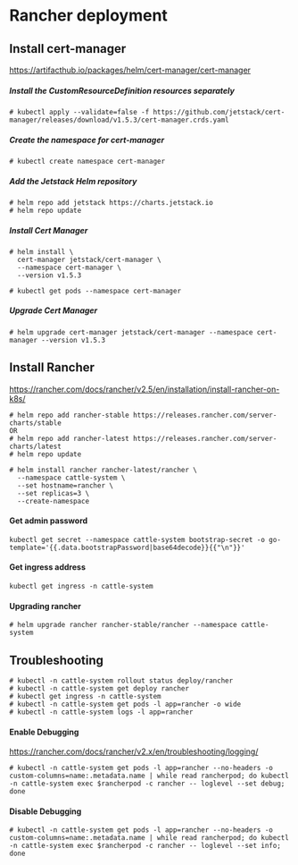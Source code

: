 # Rancher deployment

## Install cert-manager
https://artifacthub.io/packages/helm/cert-manager/cert-manager

##### Install the CustomResourceDefinition resources separately
```
# kubectl apply --validate=false -f https://github.com/jetstack/cert-manager/releases/download/v1.5.3/cert-manager.crds.yaml
```
##### Create the namespace for cert-manager
```
# kubectl create namespace cert-manager
```

##### Add the Jetstack Helm repository
```
# helm repo add jetstack https://charts.jetstack.io
# helm repo update
```

##### Install Cert Manager
```
# helm install \
  cert-manager jetstack/cert-manager \
  --namespace cert-manager \
  --version v1.5.3
```
```
# kubectl get pods --namespace cert-manager
```

##### Upgrade Cert Manager

```
# helm upgrade cert-manager jetstack/cert-manager --namespace cert-manager --version v1.5.3
```

## Install Rancher
https://rancher.com/docs/rancher/v2.5/en/installation/install-rancher-on-k8s/
```
# helm repo add rancher-stable https://releases.rancher.com/server-charts/stable
OR
# helm repo add rancher-latest https://releases.rancher.com/server-charts/latest
# helm repo update
```

```
# helm install rancher rancher-latest/rancher \
  --namespace cattle-system \
  --set hostname=rancher \
  --set replicas=3 \
  --create-namespace
```

#### Get admin password
```
kubectl get secret --namespace cattle-system bootstrap-secret -o go-template='{{.data.bootstrapPassword|base64decode}}{{"\n"}}'
```
#### Get ingress address
```
kubectl get ingress -n cattle-system
```

#### Upgrading rancher
```
# helm upgrade rancher rancher-stable/rancher --namespace cattle-system
```

## Troubleshooting
```
# kubectl -n cattle-system rollout status deploy/rancher
# kubectl -n cattle-system get deploy rancher
# kubectl get ingress -n cattle-system
# kubectl -n cattle-system get pods -l app=rancher -o wide
# kubectl -n cattle-system logs -l app=rancher
```

#### Enable Debugging 
https://rancher.com/docs/rancher/v2.x/en/troubleshooting/logging/
```
# kubectl -n cattle-system get pods -l app=rancher --no-headers -o custom-columns=name:.metadata.name | while read rancherpod; do kubectl -n cattle-system exec $rancherpod -c rancher -- loglevel --set debug; done
```

#### Disable Debugging
```
# kubectl -n cattle-system get pods -l app=rancher --no-headers -o custom-columns=name:.metadata.name | while read rancherpod; do kubectl -n cattle-system exec $rancherpod -c rancher -- loglevel --set info; done
```
